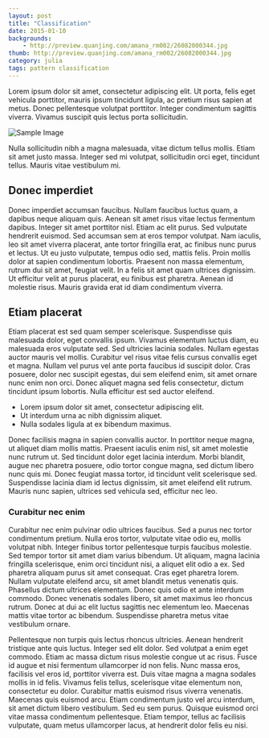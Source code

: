 ```yaml
---
layout: post
title: "Classification"
date: 2015-01-10
backgrounds:
    - http://preview.quanjing.com/amana_rm002/26082000344.jpg
thumb: http://preview.quanjing.com/amana_rm002/26082000344.jpg
category: julia
tags: pattern classification
---
```


Lorem ipsum dolor sit amet, consectetur adipiscing elit. Ut porta, felis eget vehicula porttitor, mauris ipsum tincidunt ligula, ac pretium risus sapien at metus. Donec pellentesque volutpat porttitor. Integer condimentum sagittis viverra. Vivamus suscipit quis lectus porta sollicitudin.

![Sample Image](http://placehold.it/480x360)

Nulla sollicitudin nibh a magna malesuada, vitae dictum tellus mollis. Etiam sit amet justo massa. Integer sed mi volutpat, sollicitudin orci eget, tincidunt tellus. Mauris vitae vestibulum mi.

## Donec imperdiet
Donec imperdiet accumsan faucibus. Nullam faucibus luctus quam, a dapibus neque aliquam quis. Aenean sit amet risus vitae lectus fermentum dapibus. Integer sit amet porttitor nisl. Etiam ac elit purus. Sed vulputate hendrerit euismod. Sed accumsan sem at eros tempor volutpat. Nam iaculis, leo sit amet viverra placerat, ante tortor fringilla erat, ac finibus nunc purus et lectus. Ut eu justo vulputate, tempus odio sed, mattis felis. Proin mollis dolor at sapien condimentum lobortis. Praesent non massa elementum, rutrum dui sit amet, feugiat velit. In a felis sit amet quam ultrices dignissim. Ut efficitur velit at purus placerat, eu finibus est pharetra. Aenean id molestie risus. Mauris gravida erat id diam condimentum viverra.

## Etiam placerat
Etiam placerat est sed quam semper scelerisque. Suspendisse quis malesuada dolor, eget convallis ipsum. Vivamus elementum luctus diam, eu malesuada eros vulputate sed. Sed ultricies lacinia sodales. Nullam egestas auctor mauris vel mollis. Curabitur vel risus vitae felis cursus convallis eget et magna. Nullam vel purus vel ante porta faucibus id suscipit dolor. Cras posuere, dolor nec suscipit egestas, dui sem eleifend enim, sit amet ornare nunc enim non orci. Donec aliquet magna sed felis consectetur, dictum tincidunt ipsum lobortis. Nulla efficitur est sed auctor eleifend.

* Lorem ipsum dolor sit amet, consectetur adipiscing elit.
* Ut interdum urna ac nibh dignissim aliquet.
* Nulla sodales ligula at ex bibendum maximus.

Donec facilisis magna in sapien convallis auctor. In porttitor neque magna, ut aliquet diam mollis mattis. Praesent iaculis enim nisl, sit amet molestie nunc rutrum ut. Sed tincidunt dolor eget lacinia interdum. Morbi blandit, augue nec pharetra posuere, odio tortor congue magna, sed dictum libero nunc quis mi. Donec feugiat massa tortor, id tincidunt velit scelerisque sed. Suspendisse lacinia diam id lectus dignissim, sit amet eleifend elit rutrum. Mauris nunc sapien, ultrices sed vehicula sed, efficitur nec leo.

### Curabitur nec enim
Curabitur nec enim pulvinar odio ultrices faucibus. Sed a purus nec tortor condimentum pretium. Nulla eros tortor, vulputate vitae odio eu, mollis volutpat nibh. Integer finibus tortor pellentesque turpis faucibus molestie. Sed tempor tortor sit amet diam varius bibendum. Ut aliquam, magna lacinia fringilla scelerisque, enim orci tincidunt nisi, a aliquet elit odio a ex. Sed pharetra aliquam purus sit amet consequat. Cras eget pharetra lorem. Nullam vulputate eleifend arcu, sit amet blandit metus venenatis quis. Phasellus dictum ultrices elementum. Donec quis odio et ante interdum commodo. Donec venenatis sodales libero, sit amet maximus leo rhoncus rutrum. Donec at dui ac elit luctus sagittis nec elementum leo. Maecenas mattis vitae tortor ac bibendum. Suspendisse pharetra metus vitae vestibulum ornare.

Pellentesque non turpis quis lectus rhoncus ultricies. Aenean hendrerit tristique ante quis luctus. Integer sed elit dolor. Sed volutpat a enim eget commodo. Etiam ac massa dictum risus molestie congue ut ac risus. Fusce id augue et nisi fermentum ullamcorper id non felis. Nunc massa eros, facilisis vel eros id, porttitor viverra est. Duis vitae magna a magna sodales mollis in id felis. Vivamus felis tellus, scelerisque vitae elementum non, consectetur eu dolor. Curabitur mattis euismod risus viverra venenatis. Maecenas quis euismod arcu. Etiam condimentum justo vel arcu interdum, sit amet dictum libero vestibulum. Sed eu sem purus. Quisque euismod orci vitae massa condimentum pellentesque. Etiam tempor, tellus ac facilisis vulputate, quam metus ullamcorper lacus, at hendrerit dolor felis eu nisi.
